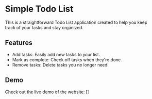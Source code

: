 # Simple Todo List

This is a straightforward Todo List application created to help you keep track of your tasks and stay organized.

## Features

- Add tasks: Easily add new tasks to your list.
- Mark as complete: Check off tasks when they're done.
- Remove tasks: Delete tasks you no longer need.

## Demo

Check out the live demo of the website: []
